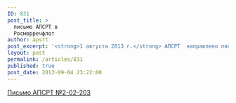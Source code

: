 ```yaml
---
ID: 831
post_title: >
  письмо АПСРТ в
  Росморречфлот
author: apsrt
post_excerpt: '<strong>1 августа 2013 г.</strong> АПСРТ  направлено письмо за N 2-02-203 в Росморречфлот по его обращениям в отношении  формирования и ведения автоматизированных централизованных баз персональных данных о пассажирах'
layout: post
permalink: /articles/831
published: true
post_date: 2013-09-04 23:22:00
---
```

<a href="http://www.apsrt.ru/docs/z1z4.doc"><span style="text-decoration:underline;"> Письмо АПСРТ  №2-02-203</span></a>
